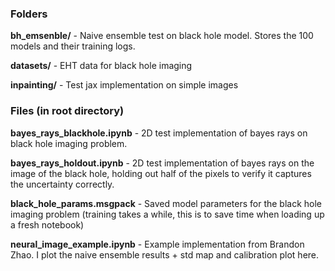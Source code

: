 ### Folders

**bh_emsenble/** - Naive ensemble test on black hole model. Stores the 100 models and their training logs.

**datasets/** - EHT data for black hole imaging 

**inpainting/** - Test jax implementation on simple images

### Files (in root directory)

**bayes_rays_blackhole.ipynb** - 2D test implementation of bayes rays on black hole imaging problem. 

**bayes_rays_holdout.ipynb** - 2D test implementation of bayes rays on the image of the black hole, holding out half of the pixels to verify it captures the uncertainty correctly.

**black_hole_params.msgpack** - Saved model parameters for the black hole imaging problem (training takes a while, this is to save time when loading up a fresh notebook)

**neural_image_example.ipynb** - Example implementation from Brandon Zhao. I plot the naive ensemble results + std map and calibration plot here. 

